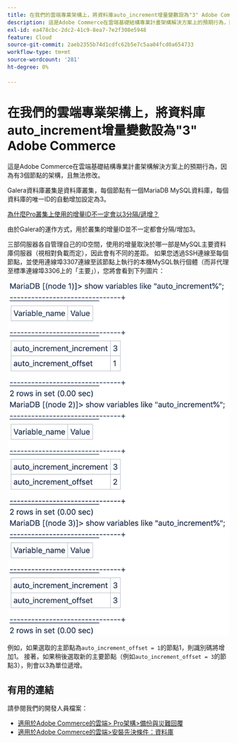 ```yaml
---
title: 在我們的雲端專業架構上，將資料庫auto_increment增量變數設為"3" Adobe Commerce
description: 這是Adobe Commerce在雲端基礎結構專業計畫架構解決方案上的預期行為，因為有3個節點的架構，且無法修改。
exl-id: ea478cbc-2dc2-41c9-8ea7-7e2f308e5948
feature: Cloud
source-git-commit: 2aeb2355b74d1cdfc62b5e7c5aa04fcd0a654733
workflow-type: tm+mt
source-wordcount: '281'
ht-degree: 0%

---
```


# 在我們的雲端專業架構上，將資料庫auto_increment增量變數設為&quot;3&quot; Adobe Commerce

這是Adobe Commerce在雲端基礎結構專業計畫架構解決方案上的預期行為，因為有3個節點的架構，且無法修改。

Galera資料庫叢集是資料庫叢集，每個節點有一個MariaDB MySQL資料庫，每個資料庫的唯一ID的自動增加設定為3。

<u>為什麼Pro叢集上使用的增量ID不一定會以3分隔/遞增？</u>

由於Galera的運作方式，用於叢集的增量ID並不一定都會分隔/增加3。

三部伺服器各自管理自己的ID空間，使用的增量取決於哪一部是MySQL主要資料庫伺服器（視相對負載而定），因此會有不同的差距。
如果您透過SSH連線至每個節點，並使用連線埠3307連線至該節點上執行的本機MySQL執行個體（而非代理至標準連線埠3306上的「主要」），您將會看到下列圖片：

![auto_increment](assets/auto_increment_id.png)

例如，如果選取的主節點為`auto_increment_offset = 1`的節點1，則識別碼將增加1。 接著，如果稍後選取新的主要節點（例如`auto_increment_offset = 3`的節點3），則會以3為單位遞增。

## 有用的連結

請參閱我們的開發人員檔案：

* [適用於Adobe Commerce的雲端> Pro架構>備份與災難回覆](https://experienceleague.adobe.com/en/docs/commerce-cloud-service/user-guide/architecture/pro-architecture#backup-and-disaster-recovery)
* [適用於Adobe Commerce的雲端>安裝先決條件：資料庫](https://experienceleague.adobe.com/en/docs/commerce-cloud-service/user-guide/develop/overview)
